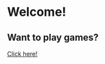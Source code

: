 <!DOCTYPE html>
<html>
<body>

<h1>Welcome!</h1>
<h2>Want to play games?</h2>

<a href="https://www.senad.me/" target="_blank">Click here!</a>

</body>
</html>
